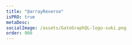 ```yaml
---
title: "@arrayReverse"
isPRO: true
metaDesc:
socialImage: /assets/GatoGraphQL-logo-suki.png
order: 900
---
```

